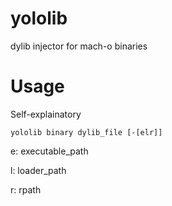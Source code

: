 yololib
=======

dylib injector for mach-o binaries


Usage
============

Self-explainatory

`yololib binary dylib_file [-[elr]]`

e: executable_path

l: loader_path

r: rpath


